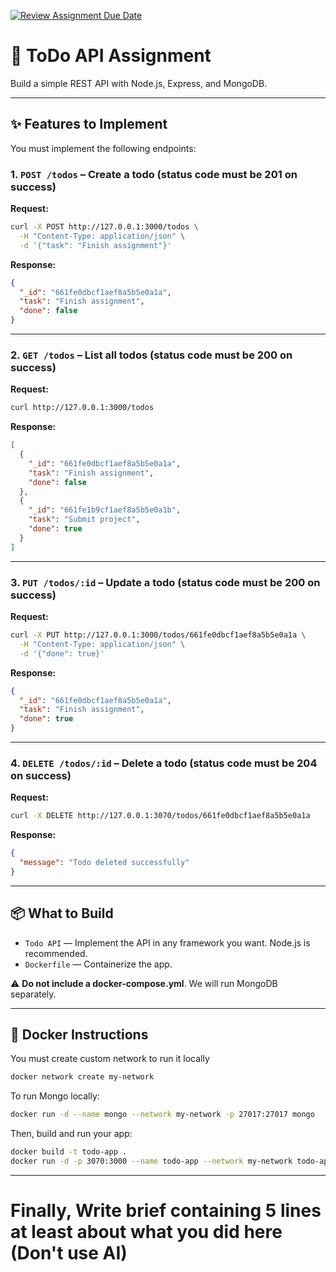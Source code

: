 [![Review Assignment Due Date](https://classroom.github.com/assets/deadline-readme-button-22041afd0340ce965d47ae6ef1cefeee28c7c493a6346c4f15d667ab976d596c.svg)](https://classroom.github.com/a/MIJbCXRz)
# 📝 ToDo API Assignment

Build a simple REST API with Node.js, Express, and MongoDB.

---

## ✨ Features to Implement

You must implement the following endpoints:

### 1. `POST /todos` – Create a todo (status code must be 201 on success)

**Request:**

```bash
curl -X POST http://127.0.0.1:3000/todos \
  -H "Content-Type: application/json" \
  -d '{"task": "Finish assignment"}'
```

**Response:**

```json
{
  "_id": "661fe0dbcf1aef8a5b5e0a1a",
  "task": "Finish assignment",
  "done": false
}
```

---

### 2. `GET /todos` – List all todos (status code must be 200 on success)

**Request:**

```bash
curl http://127.0.0.1:3000/todos
```

**Response:**

```json
[
  {
    "_id": "661fe0dbcf1aef8a5b5e0a1a",
    "task": "Finish assignment",
    "done": false
  },
  {
    "_id": "661fe1b9cf1aef8a5b5e0a1b",
    "task": "Submit project",
    "done": true
  }
]
```

---

### 3. `PUT /todos/:id` – Update a todo (status code must be 200 on success)

**Request:**

```bash
curl -X PUT http://127.0.0.1:3000/todos/661fe0dbcf1aef8a5b5e0a1a \
  -H "Content-Type: application/json" \
  -d '{"done": true}'
```

**Response:**

```json
{
  "_id": "661fe0dbcf1aef8a5b5e0a1a",
  "task": "Finish assignment",
  "done": true
}
```

---

### 4. `DELETE /todos/:id` – Delete a todo (status code must be 204 on success)

**Request:**

```bash
curl -X DELETE http://127.0.0.1:3070/todos/661fe0dbcf1aef8a5b5e0a1a
```

**Response:**

```json
{
  "message": "Todo deleted successfully"
}
```

---

## 📦 What to Build

- `Todo API`   — Implement the API in any framework you want. Node.js is recommended.
- `Dockerfile` — Containerize the app.

⚠️ **Do not include a docker-compose.yml**. We will run MongoDB separately.

---

## 🐳 Docker Instructions

You must create custom network to run it locally
```bash
docker network create my-network
```

To run Mongo locally:

```bash
docker run -d --name mongo --network my-network -p 27017:27017 mongo
```

Then, build and run your app:

```bash
docker build -t todo-app .
docker run -d -p 3070:3000 --name todo-app --network my-network todo-app
```

---

# Finally, Write brief containing 5 lines at least about what you did here (Don't use AI)

